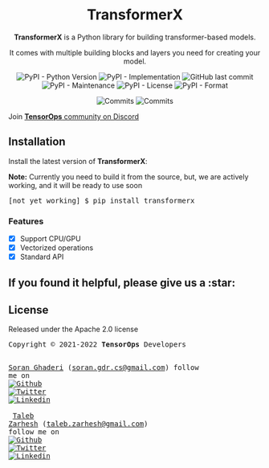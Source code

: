 <div align="center">
<h1><b>TransformerX</b></h1>
<p><b>TransformerX</b> is a Python library for building transformer-based models.</p>
<p>It comes with multiple building blocks and layers you need for creating your model.</p>
</div>

<div align="center">
<img alt="PyPI - Python Version" src="https://img.shields.io/pypi/pyversions/emgraph">
<img alt="PyPI - Implementation" src="https://img.shields.io/pypi/implementation/transformerx">
<img alt="GitHub last commit" src="https://img.shields.io/github/last-commit/tensorops/transformerx">
<img alt="PyPI - Maintenance" src="https://img.shields.io/badge/Maintained%3F-yes-green.svg">
<img alt="PyPI - License" src="https://img.shields.io/pypi/l/transformerx.svg">
<img alt="PyPI - Format" src="https://img.shields.io/pypi/format/transformerx.svg">

[//]: # (<img alt="Status" src="https://img.shields.io/pypi/status/transformerx.svg">)
<img alt="Commits" src="https://badgen.net/github/commits/tensorops/transformerx">
<img alt="Commits" src="https://img.shields.io/badge/TensorFlow 2-FF6F00?style=flat&logo=tensorflow&logoColor=white">
</div>

<div>
  <p>Join <a href="https://discord.gg/WGdPS5NJ"><b>TensorOps</b> community on Discord</a></p>
</div>

<div>
  <h2>Installation</h2>
  <p>Install the latest version of <b>TransformerX</b>:</p>
    <b>Note:</b> Currently you need to build it from the source, but, we are actively working, and it will be ready to use soon
  <pre>[not yet working] $ pip install transformerx</pre>
</div>


<div>
<h3>Features</h3>

- [x] Support CPU/GPU
- [x] Vectorized operations
- [x] Standard API
</div>
<h2>If you found it helpful, please give us a <span>:star:</span></h2>

<div>
<h2>License</h2>
<p>Released under the Apache 2.0 license</p>
</div>

<div class="footer"><pre>Copyright &copy; 2021-2022 <b>TensorOps</b> Developers

<a href="https://soran-ghaderi.github.io/">Soran Ghaderi</a> (soran.gdr.cs@gmail.com) 
follow me on <a href="https://github.com/soran-ghaderi"><img alt="Github" src="https://img.shields.io/badge/GitHub-100000?&logo=github&logoColor=white"></a> <a href="https://twitter.com/soranghadri"><img alt="Twitter" src="https://img.shields.io/badge/Twitter-1DA1F2?&logo=twitter&logoColor=white"></a> <a href="https://www.linkedin.com/in/soran-ghaderi/"><img alt="Linkedin" src="https://img.shields.io/badge/LinkedIn-0077B5?&logo=linkedin&logoColor=white"></a>
<br>
<a href="https://uk.linkedin.com/in/taleb-zarhesh">Taleb Zarhesh</a> (taleb.zarhesh@gmail.com) 
follow me on <a href="https://github.com/sigma1326"><img alt="Github" src="https://img.shields.io/badge/GitHub-100000?&logo=github&logoColor=white"></a> <a href="https://twitter.com/taleb__z"><img alt="Twitter" src="https://img.shields.io/badge/Twitter-1DA1F2?&logo=twitter&logoColor=white"></a> <a href="https://www.linkedin.com/in/taleb-zarhesh/"><img alt="Linkedin" src="https://img.shields.io/badge/LinkedIn-0077B5?&logo=linkedin&logoColor=white"></a>
</pre>
</div>
